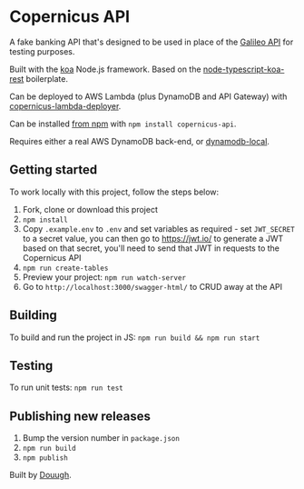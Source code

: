 # Copernicus API

A fake banking API that's designed to be used in place of
the [Galileo API](https://docs.galileo-ft.com/) for testing
purposes.

Built with the [koa](https://github.com/koajs/koa) Node.js
framework. Based on the
[node-typescript-koa-rest](https://github.com/javieraviles/node-typescript-koa-rest)
boilerplate.

Can be deployed to AWS Lambda (plus DynamoDB and API Gateway) with
[copernicus-lambda-deployer](https://github.com/Jaza/copernicus-lambda-deployer).

Can be installed [from npm](https://www.npmjs.com/package/copernicus-api) with
`npm install copernicus-api`.

Requires either a real AWS DynamoDB back-end, or
[dynamodb-local](https://hub.docker.com/r/amazon/dynamodb-local).

## Getting started

To work locally with this project, follow the steps below:

1. Fork, clone or download this project
1. `npm install`
1. Copy `.example.env` to `.env` and set variables as required - set `JWT_SECRET` to
   a secret value, you can then go to https://jwt.io/ to generate a JWT based on that
   secret, you'll need to send that JWT in requests to the Copernicus API
1. `npm run create-tables`
1. Preview your project: `npm run watch-server`
1. Go to `http://localhost:3000/swagger-html/` to CRUD away at the API

## Building

To build and run the project in JS: `npm run build && npm run start`

## Testing

To run unit tests: `npm run test`

## Publishing new releases

1. Bump the version number in `package.json`
1. `npm run build`
1. `npm publish`

Built by [Douugh](https://douugh.com/).
